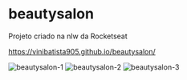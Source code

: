 # beautysalon
Projeto criado na nlw da Rocketseat

https://vinibatista905.github.io/beautysalon/

![beautysalon-1](https://user-images.githubusercontent.com/83718126/127186075-862f2b97-77d8-417d-ac80-55d996b3b3a4.png)
![beautysalon-2](https://user-images.githubusercontent.com/83718126/127186098-c9616f8f-d696-4e93-90fb-24d41443f2a8.png)
![beautysalon-3](https://user-images.githubusercontent.com/83718126/127186110-0788ee29-e6f8-45eb-819a-3c05744355ff.png)
